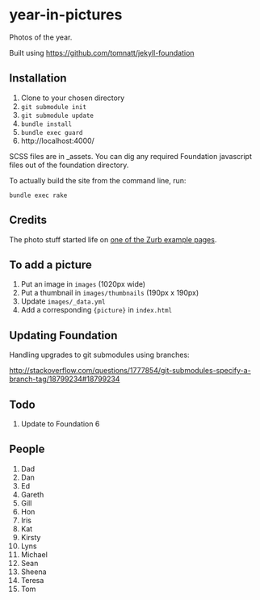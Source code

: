 year-in-pictures
=========

Photos of the year.

Built using https://github.com/tomnatt/jekyll-foundation

Installation
------------

1. Clone to your chosen directory
1. `git submodule init`
1. `git submodule update`
1. `bundle install`
1. `bundle exec guard`
1. http://localhost:4000/

SCSS files are in _assets. You can dig any required Foundation javascript files out of the foundation directory.

To actually build the site from the command line, run:

```
bundle exec rake
```
## Credits

The photo stuff started life on [one of the Zurb example pages](http://zurb.com/playground/css3-polaroids).

## To add a picture

1. Put an image in `images` (1020px wide)
1. Put a thumbnail in `images/thumbnails` (190px x 190px)
1. Update `images/_data.yml`
1. Add a corresponding `{picture}` in `index.html`

## Updating Foundation

Handling upgrades to git submodules using branches:

http://stackoverflow.com/questions/1777854/git-submodules-specify-a-branch-tag/18799234#18799234

## Todo

1. Update to Foundation 6

## People

1. Dad
1. Dan
1. Ed
1. Gareth
1. Gill
1. Hon
1. Iris
1. Kat
1. Kirsty
1. Lyns
1. Michael
1. Sean
1. Sheena
1. Teresa
1. Tom
